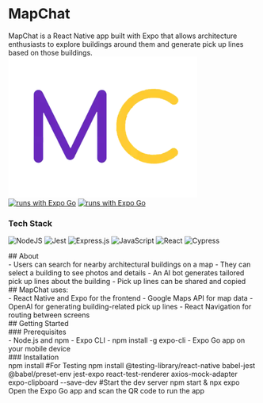 # MapChat
MapChat is a React Native app built with Expo that allows architecture enthusiasts to explore buildings around them and generate pick up lines based on those buildings.
![Image Alt Text](mapchat.png)
[![runs with Expo Go](https://img.shields.io/badge/Runs%20with%20Expo%20Go-000.svg?style=flat-square&logo=EXPO&labelColor=f3f3f3&logoColor=000)](https://expo.dev/client)
[![runs with Expo Go](https://img.shields.io/badge/Runs%20with%20Expo%20Go-4630EB.svg?style=flat-square&logo=EXPO&labelColor=f3f3f3&logoColor=000)](https://expo.dev/client)
### Tech Stack
<p align="left">
 <img src="https://img.shields.io/badge/node.js-6DA55F?style=for-the-badge&logo=node.js&logoColor=white" alt="NodeJS" />
 <img src="https://img.shields.io/badge/jest-%23C21325.svg?style=for-the-badge&logo=jest&logoColor=white" alt="Jest" />
 <img src="https://img.shields.io/badge/express.js-%23404d59.svg?style=for-the-badge&logo=express&logoColor=white" alt="Express.js" />
 <img src="https://img.shields.io/badge/javascript-%23323330.svg?style=for-the-badge&logo=javascript&logoColor=%23F7DF1E" alt="JavaScript" />
 <img src="https://img.shields.io/badge/react-%2320232a.svg?style=for-the-badge&logo=react&logoColor=%2361DAFB" alt="React" />
 <img src="https://img.shields.io/badge/cypress-%23172F2E.svg?style=for-the-badge&logo=cypress&logoColor=white" alt="Cypress" />
</p>
## About<br>
- Users can search for nearby architectural buildings on a map
- They can select a building to see photos and details
- An AI bot generates tailored pick up lines about the building
- Pick up lines can be shared and copied
<br>
## MapChat uses:<br>
- React Native and Expo for the frontend
- Google Maps API for map data
- OpenAI for generating building-related pick up lines
- React Navigation for routing between screens
 <br>
## Getting Started<br>
### Prerequisites<br>
- Node.js and npm
- Expo CLI - npm install -g expo-cli
- Expo Go app on your mobile device<br>
### Installation<br>
npm install
#For Testing
npm install @testing-library/react-native babel-jest @babel/preset-env jest-expo react-test-renderer axios-mock-adapter expo-clipboard --save-dev
#Start the dev server
npm start & npx expo
Open the Expo Go app and scan the QR code to run the app